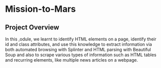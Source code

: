 # Mission-to-Mars

## Project Overview

In this ,odule, we learnt to identify HTML elements on a page, identify their id and class attributes, and use this knowledge to extract information via both automated browsing with Splinter and HTML parsing with Beautiful Soup and also to scrape various types of information such as HTML tables and recurring elements, like multiple news articles on a webpage.
